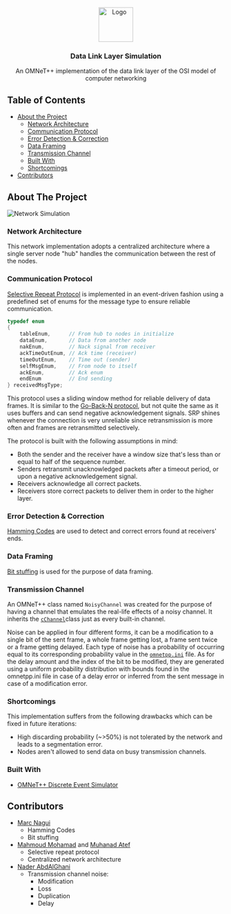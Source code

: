 <br />
<p align="center">
  <a href="https://github.com/naderabdalghani/data-link-layer-simulation">
    <img src="assets/icon.png" alt="Logo" width="80" height="80">
  </a>

  <h3 align="center">Data Link Layer Simulation</h3>

  <p align="center">
    An OMNeT++ implementation of the data link layer of the OSI model of computer networking
  </p>
</p>

## Table of Contents

- [About the Project](#about-the-project)
  - [Network Architecture](#network-architecture)
  - [Communication Protocol](#communication-protocol)
  - [Error Detection & Correction](#error-detection-&-correction)
  - [Data Framing](#data-framing)
  - [Transmission Channel](#transmission-channel)
  - [Built With](#built-with)
  - [Shortcomings](#shortcomings)
- [Contributors](#contributors)

## About The Project

![Network Simulation][network-simulation]

### Network Architecture

This network implementation adopts a centralized architecture where a single server node "hub" handles the communication between the rest of the nodes.

### Communication Protocol

[Selective Repeat Protocol](https://en.wikipedia.org/wiki/Selective_Repeat_ARQ) is implemented in an event-driven fashion using a predefined set of enums for the message type to ensure reliable communication.

```cpp
typedef enum
{
    tableEnum,      // From hub to nodes in initialize
    dataEnum,       // Data from another node
    nakEnum,        // Nack signal from receiver
    ackTimeOutEnum, // Ack time (receiver)
    timeOutEnum,    // Time out (sender)
    selfMsgEnum,    // From node to itself
    ackEnum,        // Ack enum
    endEnum         // End sending
} receivedMsgType;
```

This protocol uses a sliding window method for reliable delivery of data frames. It is similar to the [Go-Back-N protocol](https://en.wikipedia.org/wiki/Go-Back-N_ARQ), but not quite the same as it uses buffers and can send negative acknowledgement signals. SRP shines whenever the connection is very unreliable since retransmission is more often and frames are retransmitted selectively.

The protocol is built with the following assumptions in mind:

- Both the sender and the receiver have a window size that's less than or equal to half of the sequence number.
- Senders retransmit unacknowledged packets after a timeout period, or upon a negative acknowledgement signal.
- Receivers acknowledge all correct packets.
- Receivers store correct packets to deliver them in order to the higher layer.

### Error Detection & Correction

[Hamming Codes](https://en.wikipedia.org/wiki/Hamming_code) are used to detect and correct errors found at receivers' ends.

### Data Framing

[Bit stuffing](https://en.wikipedia.org/wiki/Bit_stuffing) is used for the purpose of data framing.

### Transmission Channel

An OMNeT++ class named `​NoisyChannel​` was created for the purpose of having a channel that emulates the real-life effects of a noisy channel. It inherits the [`cChannel​`](https://doc.omnetpp.org/omnetpp/api/classomnetpp_1_1cChannel.html) class just as every built-in channel.

Noise can be applied in four different forms, it can be a modification to a single bit of the sent frame, a whole frame getting lost, a frame sent twice or a frame getting delayed. Each type of noise has a probability of occurring equal to its corresponding probability value in the [`omnetpp.ini`](simulations/omnetpp.ini) file. As for the delay amount and the index of the bit to be modified, they are generated using a uniform probability distribution with bounds found in the omnetpp.ini file in case of a delay error or inferred from the sent message in case of a modification error.

### Shortcomings

This implementation suffers from the following drawbacks which can be fixed in future iterations:

- High discarding probability (~>50%) is not tolerated by the network and leads to a segmentation error.
- Nodes aren't allowed to send data on busy transmission channels.

### Built With

- [OMNeT++ Discrete Event Simulator](https://omnetpp.org/)

## Contributors

* [Marc Nagui](https://github.com/MarcNagui)
  - Hamming Codes
  - Bit stuffing
* [Mahmoud Mohamad](https://github.com/mmmacmp) and [Muhanad Atef](https://github.com/MuhanadAtef)
  - Selective repeat protocol
  - Centralized network architecture
* [Nader AbdAlGhani](https://github.com/naderabdalghani)
  - Transmission channel noise:
    - Modification
    - Loss
    - Duplication
    - Delay

[network-simulation]: assets/network_simulation.gif

